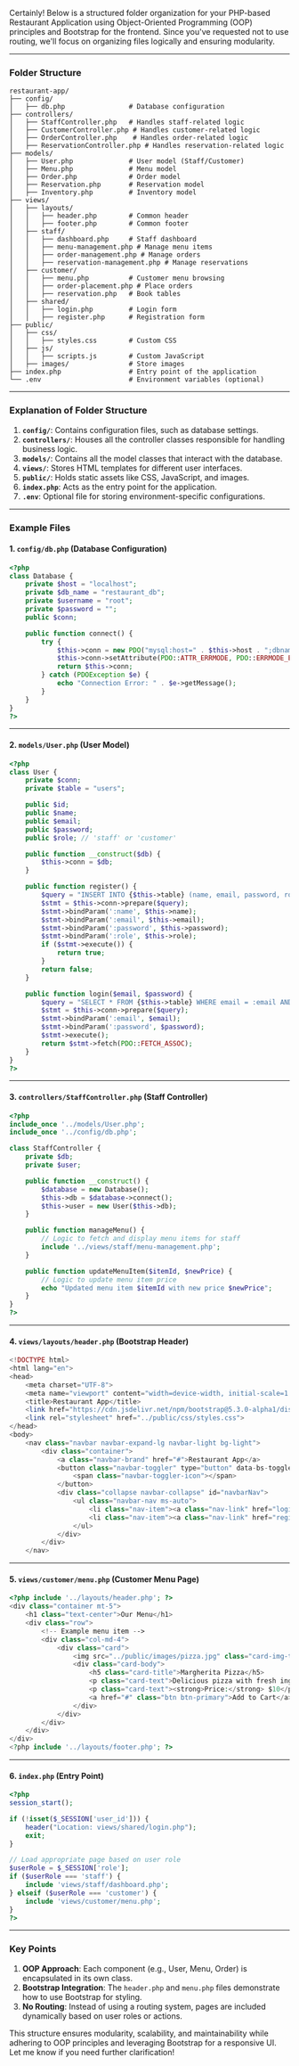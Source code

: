 <!-- # PHP Restaurant Application

This is a robust restaurant management system built using PHP. The application provides features for user management, menu management, order processing, table reservations, payment integration, inventory management, reporting, and notifications. It is designed to streamline restaurant operations for both staff and customers.

---

## Features

### 1. **User Management**
- **User Roles:** Staff and Customers.
- **Authentication:** User registration, login, and password recovery.
- **Profile Management:** Update personal information, change password, and upload profile pictures.

### 2. **Menu Management (Staff Only)**
- **Categories:** Add, edit, and delete menu categories (e.g., Appetizers, Main Course, Desserts).
- **Menu Items:** Add, edit, and delete menu items with images, prices, descriptions, and availability.
- **Special Offers:** Create and manage discounts with expiry dates.

### 3. **Order Management (Customers Only)**
- **Order Placement:** Customers can place orders online with customization options.
- **Order Tracking:** Real-time order status updates (Pending, Preparing, Ready, Delivered).
- **Order History:** View past orders and reorder functionality.

### 4. **Table Reservation**
- **Reservation Management:** Customers can book tables online by selecting date, time, and number of guests.
- **Reservation Confirmation:** Email/SMS confirmation and options to modify or cancel reservations.

### 5. **Payment Integration**
- **Payment Methods:** Credit/Debit Card and Cash on Delivery.
- **Payment Gateway:** Secure payment processing.
- **Invoice Generation:** Generate and send invoices to customers.

### 6. **Inventory Management (Staff Only)**
- **Stock Tracking:** Monitor inventory levels.
- **Supplier Management:** Add, edit, and delete supplier information.

### 7. **Reporting and Analytics (Staff Only)**
- **Sales Reports:** Generate daily, weekly, and monthly sales reports.

### 8. **Notifications and Alerts**
- **Order Notifications:** Notify staff and customers about order updates.
- **Reservation Alerts:** Notify customers about reservation confirmations.

### 9. **Staff Dashboard**
- **Overview:** Display key metrics like total sales, active orders, and reservations.
- **Manage Users:** Add, edit, and delete users with role assignments.
- **Manage Menu:** Add, edit, and delete menu items and categories.
- **Manage Orders:** View and update order statuses.
- **Manage Reservations:** Confirm, modify, or cancel reservations.

### 10. **Customer Interface**
- **Menu Browsing:** Browse menu by categories and search for specific items.
- **Order Placement:** Add items to cart, customize orders, and place orders.
- **Reservation Booking:** Book tables and manage reservations.
- **Order Tracking:** Track order status in real-time.
- **Feedback and Reviews:** Submit feedback and reviews for orders.

---

## Installation

1. **Clone the Repository:**
   ```bash
   git clone https://github.com/your-username/php-restaurant-app.git
   cd php-restaurant-app -->

Certainly! Below is a structured folder organization for your PHP-based Restaurant Application using Object-Oriented Programming (OOP) principles and Bootstrap for the frontend. Since you've requested not to use routing, we'll focus on organizing files logically and ensuring modularity.

---

### **Folder Structure**

```
restaurant-app/
├── config/
│   ├── db.php                # Database configuration
├── controllers/
│   ├── StaffController.php   # Handles staff-related logic
│   ├── CustomerController.php # Handles customer-related logic
│   ├── OrderController.php    # Handles order-related logic
│   ├── ReservationController.php # Handles reservation-related logic
├── models/
│   ├── User.php              # User model (Staff/Customer)
│   ├── Menu.php              # Menu model
│   ├── Order.php             # Order model
│   ├── Reservation.php       # Reservation model
│   ├── Inventory.php         # Inventory model
├── views/
│   ├── layouts/
│   │   ├── header.php        # Common header
│   │   ├── footer.php        # Common footer
│   ├── staff/
│   │   ├── dashboard.php     # Staff dashboard
│   │   ├── menu-management.php # Manage menu items
│   │   ├── order-management.php # Manage orders
│   │   ├── reservation-management.php # Manage reservations
│   ├── customer/
│   │   ├── menu.php          # Customer menu browsing
│   │   ├── order-placement.php # Place orders
│   │   ├── reservation.php   # Book tables
│   ├── shared/
│   │   ├── login.php         # Login form
│   │   ├── register.php      # Registration form
├── public/
│   ├── css/
│   │   ├── styles.css        # Custom CSS
│   ├── js/
│   │   ├── scripts.js        # Custom JavaScript
│   ├── images/               # Store images
├── index.php                 # Entry point of the application
└── .env                      # Environment variables (optional)
```

---

### **Explanation of Folder Structure**
1. **`config/`**: Contains configuration files, such as database settings.
2. **`controllers/`**: Houses all the controller classes responsible for handling business logic.
3. **`models/`**: Contains all the model classes that interact with the database.
4. **`views/`**: Stores HTML templates for different user interfaces.
5. **`public/`**: Holds static assets like CSS, JavaScript, and images.
6. **`index.php`**: Acts as the entry point for the application.
7. **`.env`**: Optional file for storing environment-specific configurations.

---

### **Example Files**

#### 1. `config/db.php` (Database Configuration)
```php
<?php
class Database {
    private $host = "localhost";
    private $db_name = "restaurant_db";
    private $username = "root";
    private $password = "";
    public $conn;

    public function connect() {
        try {
            $this->conn = new PDO("mysql:host=" . $this->host . ";dbname=" . $this->db_name, $this->username, $this->password);
            $this->conn->setAttribute(PDO::ATTR_ERRMODE, PDO::ERRMODE_EXCEPTION);
            return $this->conn;
        } catch (PDOException $e) {
            echo "Connection Error: " . $e->getMessage();
        }
    }
}
?>
```

---

#### 2. `models/User.php` (User Model)
```php
<?php
class User {
    private $conn;
    private $table = "users";

    public $id;
    public $name;
    public $email;
    public $password;
    public $role; // 'staff' or 'customer'

    public function __construct($db) {
        $this->conn = $db;
    }

    public function register() {
        $query = "INSERT INTO {$this->table} (name, email, password, role) VALUES (:name, :email, :password, :role)";
        $stmt = $this->conn->prepare($query);
        $stmt->bindParam(':name', $this->name);
        $stmt->bindParam(':email', $this->email);
        $stmt->bindParam(':password', $this->password);
        $stmt->bindParam(':role', $this->role);
        if ($stmt->execute()) {
            return true;
        }
        return false;
    }

    public function login($email, $password) {
        $query = "SELECT * FROM {$this->table} WHERE email = :email AND password = :password";
        $stmt = $this->conn->prepare($query);
        $stmt->bindParam(':email', $email);
        $stmt->bindParam(':password', $password);
        $stmt->execute();
        return $stmt->fetch(PDO::FETCH_ASSOC);
    }
}
?>
```

---

#### 3. `controllers/StaffController.php` (Staff Controller)
```php
<?php
include_once '../models/User.php';
include_once '../config/db.php';

class StaffController {
    private $db;
    private $user;

    public function __construct() {
        $database = new Database();
        $this->db = $database->connect();
        $this->user = new User($this->db);
    }

    public function manageMenu() {
        // Logic to fetch and display menu items for staff
        include '../views/staff/menu-management.php';
    }

    public function updateMenuItem($itemId, $newPrice) {
        // Logic to update menu item price
        echo "Updated menu item $itemId with new price $newPrice";
    }
}
?>
```

---

#### 4. `views/layouts/header.php` (Bootstrap Header)
```php
<!DOCTYPE html>
<html lang="en">
<head>
    <meta charset="UTF-8">
    <meta name="viewport" content="width=device-width, initial-scale=1.0">
    <title>Restaurant App</title>
    <link href="https://cdn.jsdelivr.net/npm/bootstrap@5.3.0-alpha1/dist/css/bootstrap.min.css" rel="stylesheet">
    <link rel="stylesheet" href="../public/css/styles.css">
</head>
<body>
    <nav class="navbar navbar-expand-lg navbar-light bg-light">
        <div class="container">
            <a class="navbar-brand" href="#">Restaurant App</a>
            <button class="navbar-toggler" type="button" data-bs-toggle="collapse" data-bs-target="#navbarNav">
                <span class="navbar-toggler-icon"></span>
            </button>
            <div class="collapse navbar-collapse" id="navbarNav">
                <ul class="navbar-nav ms-auto">
                    <li class="nav-item"><a class="nav-link" href="login.php">Login</a></li>
                    <li class="nav-item"><a class="nav-link" href="register.php">Register</a></li>
                </ul>
            </div>
        </div>
    </nav>
```

---

#### 5. `views/customer/menu.php` (Customer Menu Page)
```php
<?php include '../layouts/header.php'; ?>
<div class="container mt-5">
    <h1 class="text-center">Our Menu</h1>
    <div class="row">
        <!-- Example menu item -->
        <div class="col-md-4">
            <div class="card">
                <img src="../public/images/pizza.jpg" class="card-img-top" alt="Pizza">
                <div class="card-body">
                    <h5 class="card-title">Margherita Pizza</h5>
                    <p class="card-text">Delicious pizza with fresh ingredients.</p>
                    <p class="card-text"><strong>Price:</strong> $10</p>
                    <a href="#" class="btn btn-primary">Add to Cart</a>
                </div>
            </div>
        </div>
    </div>
</div>
<?php include '../layouts/footer.php'; ?>
```

---

#### 6. `index.php` (Entry Point)
```php
<?php
session_start();

if (!isset($_SESSION['user_id'])) {
    header("Location: views/shared/login.php");
    exit;
}

// Load appropriate page based on user role
$userRole = $_SESSION['role'];
if ($userRole === 'staff') {
    include 'views/staff/dashboard.php';
} elseif ($userRole === 'customer') {
    include 'views/customer/menu.php';
}
?>
```

---

### **Key Points**
1. **OOP Approach**: Each component (e.g., User, Menu, Order) is encapsulated in its own class.
2. **Bootstrap Integration**: The `header.php` and `menu.php` files demonstrate how to use Bootstrap for styling.
3. **No Routing**: Instead of using a routing system, pages are included dynamically based on user roles or actions.

This structure ensures modularity, scalability, and maintainability while adhering to OOP principles and leveraging Bootstrap for a responsive UI. Let me know if you need further clarification!